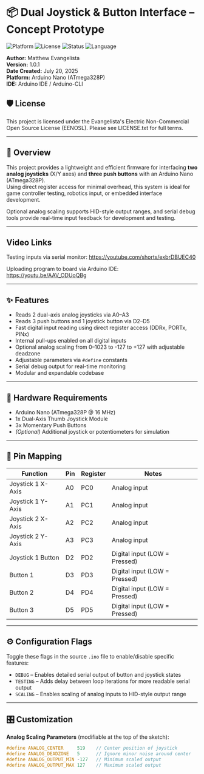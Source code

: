 # 📦 Dual Joystick & Button Interface – Concept Prototype

![Platform](https://img.shields.io/badge/platform-Arduino%20Nano-blue?logo=arduino)
![License](https://img.shields.io/badge/license-EENOSL-brightgreen)
![Status](https://img.shields.io/badge/status-Prototype-yellow)
![Language](https://img.shields.io/badge/language-C++-blue)

**Author:** Matthew Evangelista  
**Version:** 1.0.1  
**Date Created:** July 20, 2025  
**Platform:** Arduino Nano (ATmega328P)  
**IDE:** Arduino IDE / Arduino-CLI 

## 🛡️ License
This project is licensed under the Evangelista's Electric Non-Commercial Open Source License (EENOSL).
Please see LICENSE.txt for full terms.

---

## 🧠 Overview

This project provides a lightweight and efficient firmware for interfacing **two analog joysticks** (X/Y axes) and **three push buttons** with an Arduino Nano (ATmega328P).  
Using direct register access for minimal overhead, this system is ideal for game controller testing, robotics input, or embedded interface development.

Optional analog scaling supports HID-style output ranges, and serial debug tools provide real-time input feedback for development and testing.

---

## Video Links
Testing inputs via serial monitor: https://youtube.com/shorts/exbrDBUEC40 

Uploading program to board via Arduino IDE: https://youtu.be/AAV_ODUoQBg

---

## ✨ Features

- Reads 2 dual-axis analog joysticks via A0–A3  
- Reads 3 push buttons and 1 joystick button via D2–D5  
- Fast digital input reading using direct register access (DDRx, PORTx, PINx)  
- Internal pull-ups enabled on all digital inputs  
- Optional analog scaling from 0–1023 to -127 to +127 with adjustable deadzone  
- Adjustable parameters via `#define` constants  
- Serial debug output for real-time monitoring  
- Modular and expandable codebase

---

## 🔧 Hardware Requirements

- Arduino Nano (ATmega328P @ 16 MHz)  
- 1x Dual-Axis Thumb Joystick Module  
- 3x Momentary Push Buttons  
- *(Optional)* Additional joystick or potentiometers for simulation

---

## 🧬 Pin Mapping

| Function            | Pin | Register | Notes                       |
|---------------------|-----|----------|-----------------------------|
| Joystick 1 X-Axis   | A0  | PC0      | Analog input                |
| Joystick 1 Y-Axis   | A1  | PC1      | Analog input                |
| Joystick 2 X-Axis   | A2  | PC2      | Analog input                |
| Joystick 2 Y-Axis   | A3  | PC3      | Analog input                |
| Joystick 1 Button   | D2  | PD2      | Digital input (LOW = Pressed) |
| Button 1            | D3  | PD3      | Digital input (LOW = Pressed) |
| Button 2            | D4  | PD4      | Digital input (LOW = Pressed) |
| Button 3            | D5  | PD5      | Digital input (LOW = Pressed) |

---

## ⚙️ Configuration Flags

Toggle these flags in the source `.ino` file to enable/disable specific features:

- `DEBUG` – Enables detailed serial output of button and joystick states  
- `TESTING` – Adds delay between loop iterations for more readable serial output  
- `SCALING` – Enables scaling of analog inputs to HID-style output range

---

## 🎛️ Customization

**Analog Scaling Parameters** (modifiable at the top of the sketch):

```cpp
#define ANALOG_CENTER     519    // Center position of joystick
#define ANALOG_DEADZONE   5      // Ignore minor noise around center
#define ANALOG_OUTPUT_MIN -127   // Minimum scaled output
#define ANALOG_OUTPUT_MAX 127    // Maximum scaled output


